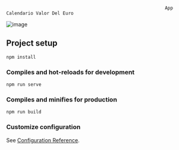                                                                App Calendario Valor Del Euro


![image](https://user-images.githubusercontent.com/78044199/113277595-320de380-92e1-11eb-906d-6703b9161b0e.png)

## Project setup
```
npm install
```

### Compiles and hot-reloads for development
```
npm run serve
```

### Compiles and minifies for production
```
npm run build
```

### Customize configuration
See [Configuration Reference](https://cli.vuejs.org/config/).
